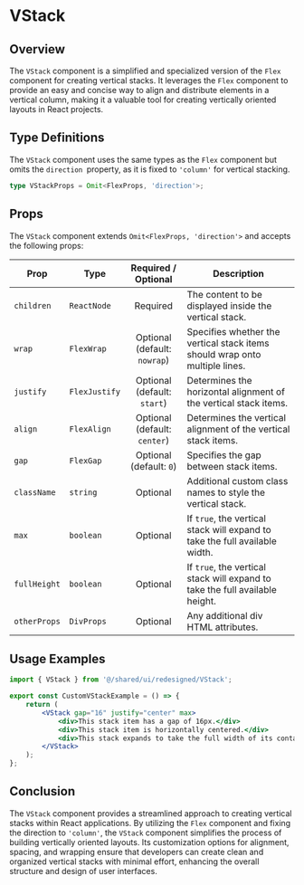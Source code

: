 # VStack
## Overview
The `VStack` component is a simplified and specialized version of the `Flex` component for creating vertical stacks. It leverages the `Flex` component to provide an easy and concise way to align and distribute elements in a vertical column, making it a valuable tool for creating vertically oriented layouts in React projects.


## Type Definitions
The `VStack` component uses the same types as the `Flex` component but omits the `direction `property, as it is fixed to `'column'` for vertical stacking.

```typescript
type VStackProps = Omit<FlexProps, 'direction'>;
```
## Props
The `VStack` component extends `Omit<FlexProps, 'direction'>` and accepts the following props:

| Prop        | Type            |       Required / Optional        | Description                                                        |
|-------------|-----------------|:--------------------------------:|--------------------------------------------------------------------|
| `children`  | `ReactNode`     |             Required             | The content to be displayed inside the vertical stack.                      |
| `wrap`      | `FlexWrap`      | Optional<br/>(default: `nowrap`) | Specifies whether the vertical stack items should wrap onto multiple lines. |
| `justify`   | `FlexJustify`   | Optional<br/>(default: `start`)  | Determines the horizontal alignment of the vertical stack items.            |
| `align`     | `FlexAlign`     | Optional<br/>(default: `center`) | Determines the vertical alignment of the vertical stack items.              |
| `gap`       | `FlexGap`       |   Optional<br/>(default: `0`)    | Specifies the gap between stack items.              |
| `className`  | `string`                                    |             Optional             | Additional custom class names to style the vertical stack.                   |
| `max`        | `boolean`                                   |             Optional             | If `true`, the vertical stack will expand to take the full available width.  |
| `fullHeight` | `boolean`                                   |             Optional             | If `true`, the vertical stack will expand to take the full available height. |
| `otherProps` | `DivProps`   |             Optional             | Any additional div HTML attributes.                                 |

## Usage Examples
```jsx
import { VStack } from '@/shared/ui/redesigned/VStack';

export const CustomVStackExample = () => {
    return (
        <VStack gap="16" justify="center" max>
            <div>This stack item has a gap of 16px.</div>
            <div>This stack item is horizontally centered.</div>
            <div>This stack expands to take the full width of its container.</div>
        </VStack>
    );
};
```
## Conclusion
The `VStack` component provides a streamlined approach to creating vertical stacks within React applications. By utilizing the `Flex` component and fixing the direction to `'column'`, the `VStack` component simplifies the process of building vertically oriented layouts. Its customization options for alignment, spacing, and wrapping ensure that developers can create clean and organized vertical stacks with minimal effort, enhancing the overall structure and design of user interfaces.
